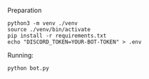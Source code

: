 Preparation

```
python3 -m venv ./venv
source ./venv/bin/activate
pip install -r requirements.txt
echo "DISCORD_TOKEN=YOUR-BOT-TOKEN" > .env
```
Running:
```
python bot.py
```
